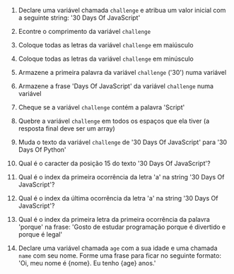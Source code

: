 1) Declare uma variável chamada `challenge` e atribua um valor inicial com a seguinte string: '30 Days Of JavaScript'

2) Econtre o comprimento da variável `challenge`

3) Coloque todas as letras da variável `challenge` em maiúsculo

4) Coloque todas as letras da variável `challenge` em minúsculo

5) Armazene a primeira palavra da variável `challenge` ('30') numa variável

6) Armazene a frase 'Days Of JavaScript' da variável `challenge` numa variável

7) Cheque se a variável `challenge` contém a palavra 'Script'

8) Quebre a variável `challenge` em todos os espaços que ela tiver (a resposta final deve ser um array)

9) Muda o texto da variável `challenge` de '30 Days Of JavaScript' para '30 Days Of Python'

10) Qual é o caracter da posição 15 do texto '30 Days Of JavaScript'?

11) Qual é o index da primeira ocorrência da letra 'a' na string '30 Days Of JavaScript'?

12) Qual é o index da última ocorrência da letra 'a' na string '30 Days Of JavaScript'?

13) Qual é o index da primeira letra da primeira ocorrência da palavra 'porque' na frase: 'Gosto de estudar programação porque é divertido e porque é legal'

14) Declare uma variável chamada `age` com a sua idade e uma chamada `name` com seu nome. Forme uma frase para ficar no seguinte formato: 'Oi, meu nome é {nome}. Eu tenho {age} anos.'